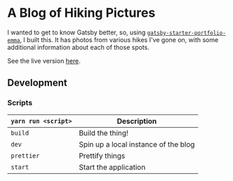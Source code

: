 # A Blog of Hiking Pictures

I wanted to get to know Gatsby better, so, using [`gatsby-starter-portfolio-emma`](https://github.com/LeKoArts/gatsby-starter-portfolio-emma), I built this. It has photos from various hikes I've gone on, with some additional information about each of those spots.

See the live version [here](@TODO_LINK).

## Development

### Scripts

`yarn run <script>` | Description
------------------ | -----------
`build` | Build the thing!
`dev` | Spin up a local instance of the blog
`prettier` | Prettify things
`start` | Start the application
